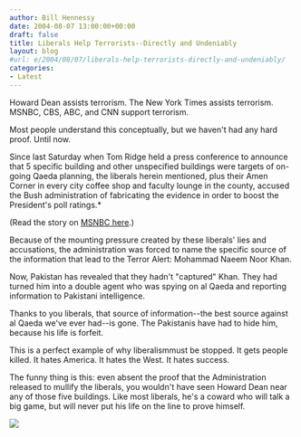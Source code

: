 ```yaml
---
author: Bill Hennessy
date: 2004-08-07 13:00:00+00:00
draft: false
title: Liberals Help Terrorists--Directly and Undeniably
layout: blog
#url: e/2004/08/07/liberals-help-terrorists-directly-and-undeniably/
categories:
- Latest
---
```


Howard Dean assists terrorism.  The New York Times assists terrorism.  MSNBC, CBS, ABC, and CNN support terrorism.    
  
Most people understand this conceptually, but we haven't had any hard proof.  Until now.  
  
Since last Saturday when Tom Ridge held a press conference to announce that 5 specific building and other unspecified buildings were targets of on-going Qaeda planning, the liberals herein mentioned, plus their Amen Corner in every city coffee shop and faculty lounge in the county, accused the Bush administration of fabricating the evidence in order to boost the President's poll ratings.*
  
(Read the story on [MSNBC here](https://www.msnbc.msn.com/id/5626850/).)  
  
Because of the mounting pressure created by these liberals' lies and accusations, the administration was forced to name the specific source of the information that lead to the Terror Alert:  Mohammad Naeem Noor Khan.  
  
Now, Pakistan has revealed that they hadn't "captured" Khan.  They had turned him into a double agent who was spying on al Qaeda and reporting information to Pakistani intelligence.  
  
Thanks to you liberals, that source of information--the best source against al Qaeda we've ever had--is gone.  The Pakistanis have had to hide him, because his life is forfeit.  
  
This is a perfect example of why liberalismmust be stopped.  It gets people killed.  It hates America.  It hates the West.  It hates success.    
  
The funny thing is this:  even absent the proof that the Administration released to mullify the liberals, you wouldn't have seen Howard Dean near any of those five buildings.  Like most liberals, he's a coward who will talk a big game, but will never put his life on the line to prove himself.    
  
  
![](https://blog.billhennessy.com/aggbug.aspx?PostID=651)

